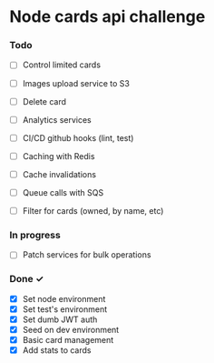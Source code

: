 # Node cards api challenge

### Todo

- [ ] Control limited cards
- [ ] Images upload service to S3
- [ ] Delete card
- [ ] Analytics services
- [ ] CI/CD github hooks (lint, test)
- [ ] Caching with Redis
- [ ] Cache invalidations
- [ ] Queue calls with SQS
- [ ] Filter for cards (owned, by name, etc)


### In progress

- [ ] Patch services for bulk operations

### Done ✓

- [x] Set node environment
- [x] Set test's environment
- [x] Set dumb JWT auth
- [x] Seed on dev environment
- [x] Basic card management
- [x] Add stats to cards
